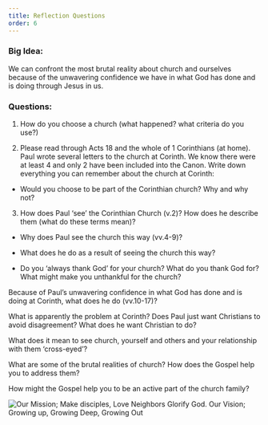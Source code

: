 ```yaml
---
title: Reflection Questions
order: 6
---
```


### Big Idea:
We can confront the most brutal reality about church and ourselves because of the unwavering confidence we have in what God has done and is doing through Jesus in us. 


### Questions:
1. How do you choose a church (what happened? what criteria do you use?)

2. Please read through Acts 18 and the whole of 1 Corinthians (at home). Paul wrote several letters to the church at Corinth. We know there were at least 4 and only 2 have been included into the Canon. Write down everything you can remember about the church at Corinth:
  - Would you choose to be part of the Corinthian church? Why and why not? 

3. How does Paul ‘see’ the Corinthian Church (v.2)? How does he describe them (what do these terms mean)? 

 - Why does Paul see the church this way (vv.4-9)?  

 - What does he do as a result of seeing the church this way? 

 - Do you ‘always thank God’ for your church? What do you thank God for? What might make you unthankful for the church? 


Because of Paul’s unwavering confidence in what God has done and is doing at Corinth, what does he do (vv.10-17)? 

What is apparently the problem at Corinth? Does Paul just want Christians to avoid disagreement? What does he want Christian to do? 

What does it mean to see church, yourself and others and your relationship with them ‘cross-eyed’? 

What are some of the brutal realities of church? How does the Gospel help you to address them?  

How might the Gospel help you to be an active part of the church family? 




![Our Mission; Make disciples, Love Neighbors Glorify God. Our Vision; Growing up, Growing Deep, Growing Out](https://raw.githubusercontent.com/stgeorgeshurstville/bulletin/main/images/upload.JPG)
